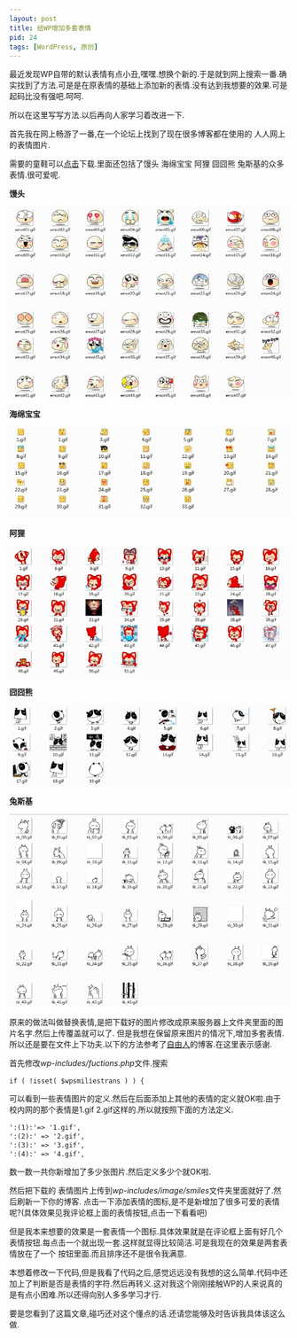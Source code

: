 ```yaml
---
layout: post
title: 给WP增加多套表情
pid: 24
tags: [WordPress, 原创]
---
```

最近发现WP自带的默认表情有点小丑,嘿嘿.想换个新的.于是就到网上搜索一番.确实找到了方法.可是是在原表情的基础上添加新的表情.没有达到我想要的效果.可是起码比没有强吧.呵呵.

所以在这里写写方法.以后再向人家学习着改进一下.

首先我在网上畅游了一番,在一个论坛上找到了现在很多博客都在使用的 人人网上的表情图片.

需要的童鞋可以[点击](http://u.115.com/file/f0c04e0dda)下载.里面还包括了馒头 海绵宝宝 阿狸 囧囧熊 兔斯基的众多表情.很可爱呢.

**馒头**

![](/uploads/2011/04/01_01.jpg)

**海绵宝宝**

![](/uploads/2011/04/01_02.jpg)

**阿狸**

![](/uploads/2011/04/01_03.jpg)

**囧囧熊**

![](/uploads/2011/04/01_04.jpg)

**兔斯基**

![](/uploads/2011/04/01_05.jpg)

原来的做法叫做替换表情,是把下载好的图片修改成原来服务器上文件夹里面的图片名字.然后上传覆盖就可以了.
但是我想在保留原来图片的情况下,增加多套表情.所以还是要在文件上下功夫.以下的方法参考了[自由人](http://www.zenoven.com/life/other/200911737.html)的博客.在这里表示感谢.

首先修改*wp-includes/fuctions.php*文件.搜索

    if ( !isset( $wpsmiliestrans ) ) {

可以看到一些表情图片的定义.然后在后面添加上其他的表情的定义就OK啦.由于校内网的那个表情是1.gif 2.gif这样的.所以就按照下面的方法定义.

    ':(1):'=> '1.gif',
    ':(2):' => '2.gif',
    ':(3):' => '3.gif',
    ':(4):' => '4.gif',

数一数一共你新增加了多少张图片.然后定义多少个就OK啦.

然后把下载的 表情图片上传到*wp-includes/image/smiles*文件夹里面就好了.然后刷新一下你的博客.
点击一下添加表情的图标,是不是新增加了很多可爱的表情呢?(具体效果见我评论框上面的表情按钮,点击一下看看吧)

但是我本来想要的效果是一套表情一个图标.具体效果就是在评论框上面有好几个表情按钮.每点击一个就出现一套.这样就显得比较简洁.可是我现在的效果是两套表情放在了一个 按钮里面.而且排序还不是很令我满意.

本想着修改一下代码,但是我看了代码之后,感觉远远没有我想的这么简单.代码中还加上了判断是否是表情的字符.然后再转义.这对我这个刚刚接触WP的人来说真的是有点小困难.所以还得向别人多多学习才行.

要是您看到了这篇文章,碰巧还对这个懂点的话.还请您能够及时告诉我具体该这么做.
